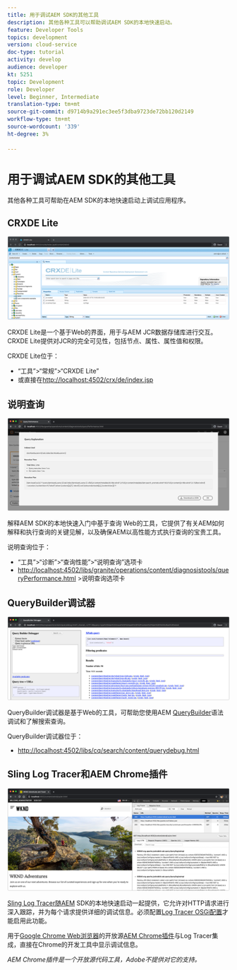 ```yaml
---
title: 用于调试AEM SDK的其他工具
description: 其他各种工具可以帮助调试AEM SDK的本地快速启动。
feature: Developer Tools
topics: development
version: cloud-service
doc-type: tutorial
activity: develop
audience: developer
kt: 5251
topic: Development
role: Developer
level: Beginner, Intermediate
translation-type: tm+mt
source-git-commit: d9714b9a291ec3ee5f3dba9723de72bb120d2149
workflow-type: tm+mt
source-wordcount: '339'
ht-degree: 3%

---
```



# 用于调试AEM SDK的其他工具

其他各种工具可帮助在AEM SDK的本地快速启动上调试应用程序。

## CRXDE Lite

![CRXDE Lite](./assets/other-tools/crxde-lite.png)

CRXDE Lite是一个基于Web的界面，用于与AEM JCR数据存储库进行交互。 CRXDE Lite提供对JCR的完全可见性，包括节点、属性、属性值和权限。

CRXDE Lite位于：

+ “工具”>“常规”>“CRXDE Lite”
+ 或直接在[http://localhost:4502/crx/de/index.jsp](http://localhost:4502/crx/de/index.jsp)

## 说明查询

![说明查询](./assets/other-tools/explain-query.png)

解释AEM SDK的本地快速入门中基于查询 Web的工具，它提供了有关AEM如何解释和执行查询的关键见解，以及确保AEM以高性能方式执行查询的宝贵工具。

说明查询位于：

+ “工具”>“诊断”>“查询性能”>“说明查询”选项卡
+ [http://localhost:4502/libs/granite/operations/content/diagnosistools/queryPerformance.html](http://localhost:4502/libs/granite/operations/content/diagnosistools/queryPerformance.html) >说明查询选项卡

## QueryBuilder调试器

![QueryBuilder调试器](./assets/other-tools/query-debugger.png)

QueryBuilder调试器是基于Web的工具，可帮助您使用AEM [QueryBuilder](https://docs.adobe.com/content/help/en/experience-manager-65/developing/platform/query-builder/querybuilder-api.html)语法调试和了解搜索查询。

QueryBuilder调试器位于：

+ [http://localhost:4502/libs/cq/search/content/querydebug.html](http://localhost:4502/libs/cq/search/content/querydebug.html)

## Sling Log Tracer和AEM Chrome插件

![Sling Log Tracer和AEM Chrome插件](./assets/other-tools/log-tracer.png)

[Sling Log Tracer随AEM](https://sling.apache.org/documentation/bundles/log-tracers.html) SDK的本地快速启动一起提供，它允许对HTTP请求进行深入跟踪，并为每个请求提供详细的调试信息。必须配置[Log Tracer OSGi配置](https://sling.apache.org/documentation/bundles/log-tracers.html#configuration-1)才能启用此功能。

用于[Google Chrome Web浏览器](https://www.google.com/chrome/)的开放源[AEM Chrome插件](https://chrome.google.com/webstore/detail/aem-chrome-plug-in/ejdcnikffjleeffpigekhccpepplaode?hl=en-US)与Log Tracer集成，直接在Chrome的开发工具中显示调试信息。

_AEM Chrome插件是一个开放源代码工具，Adobe不提供对它的支持。_

